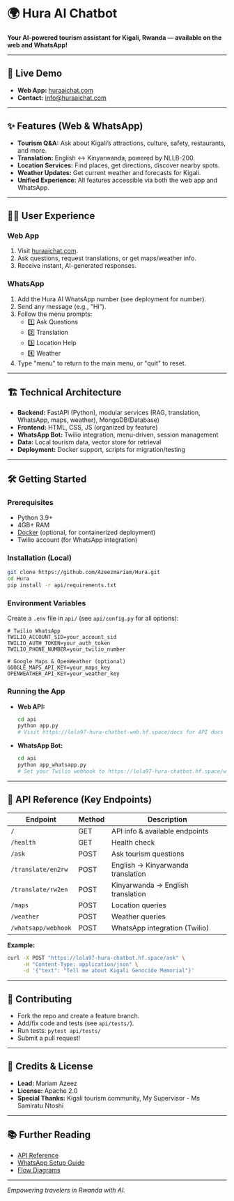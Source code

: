 # 🌍 Hura AI Chatbot

**Your AI-powered tourism assistant for Kigali, Rwanda — available on the web and WhatsApp!**

---

## 🚀 Live Demo

- **Web App:** [huraaichat.com](https://huraaichat.com)
- **Contact:** info@huraaichat.com

---

## ✨ Features (Web & WhatsApp)

- **Tourism Q&A:** Ask about Kigali’s attractions, culture, safety, restaurants, and more.
- **Translation:** English ↔ Kinyarwanda, powered by NLLB-200.
- **Location Services:** Find places, get directions, discover nearby spots.
- **Weather Updates:** Get current weather and forecasts for Kigali.
- **Unified Experience:** All features accessible via both the web app and WhatsApp.

---

## 🧑‍💻 User Experience

### Web App

1. Visit [huraaichat.com](https://huraaichat.com).
2. Ask questions, request translations, or get maps/weather info.
3. Receive instant, AI-generated responses.

### WhatsApp

1. Add the Hura AI WhatsApp number (see deployment for number).
2. Send any message (e.g., "Hi").
3. Follow the menu prompts:
   - 1️⃣ Ask Questions
   - 2️⃣ Translation
   - 3️⃣ Location Help
   - 4️⃣ Weather
4. Type "menu" to return to the main menu, or "quit" to reset.

---

## 🏗️ Technical Architecture

- **Backend:** FastAPI (Python), modular services (RAG, translation, WhatsApp, maps, weather), MongoDB(Database)
- **Frontend:** HTML, CSS, JS (organized by feature)
- **WhatsApp Bot:** Twilio integration, menu-driven, session management
- **Data:** Local tourism data, vector store for retrieval
- **Deployment:** Docker support, scripts for migration/testing

---

## 🛠️ Getting Started

### Prerequisites

- Python 3.9+
- 4GB+ RAM
- [Docker](https://www.docker.com/) (optional, for containerized deployment)
- Twilio account (for WhatsApp integration)

### Installation (Local)

```bash
git clone https://github.com/Azeezmariam/Hura.git
cd Hura
pip install -r api/requirements.txt
```

### Environment Variables

Create a `.env` file in `api/` (see `api/config.py` for all options):

```
# Twilio WhatsApp
TWILIO_ACCOUNT_SID=your_account_sid
TWILIO_AUTH_TOKEN=your_auth_token
TWILIO_PHONE_NUMBER=your_twilio_number

# Google Maps & OpenWeather (optional)
GOOGLE_MAPS_API_KEY=your_maps_key
OPENWEATHER_API_KEY=your_weather_key
```

### Running the App

- **Web API:**
  ```bash
  cd api
  python app.py
  # Visit https://lola97-hura-chatbot-web.hf.space/docs for API docs
  ```
- **WhatsApp Bot:**
  ```bash
  cd api
  python app_whatsapp.py
  # Set your Twilio webhook to https://lola97-hura-chatbot.hf.space/whatsapp/webhook
  ```

---

## 📡 API Reference (Key Endpoints)

| Endpoint            | Method | Description                       |
| ------------------- | ------ | --------------------------------- |
| `/`                 | GET    | API info & available endpoints    |
| `/health`           | GET    | Health check                      |
| `/ask`              | POST   | Ask tourism questions             |
| `/translate/en2rw`  | POST   | English → Kinyarwanda translation |
| `/translate/rw2en`  | POST   | Kinyarwanda → English translation |
| `/maps`             | POST   | Location queries                  |
| `/weather`          | POST   | Weather queries                   |
| `/whatsapp/webhook` | POST   | WhatsApp integration (Twilio)     |

**Example:**

```bash
curl -X POST "https://lola97-hura-chatbot.hf.space/ask" \
     -H "Content-Type: application/json" \
     -d '{"text": "Tell me about Kigali Genocide Memorial"}'
```

---

## 🤝 Contributing

- Fork the repo and create a feature branch.
- Add/fix code and tests (see `api/tests/`).
- Run tests: `pytest api/tests/`
- Submit a pull request!

---

## 📝 Credits & License

- **Lead:** Mariam Azeez
- **License:** Apache 2.0
- **Special Thanks:** Kigali tourism community, My Supervisor - Ms Samiratu Ntoshi

---

## 📚 Further Reading

- [API Reference](api/docs/API_REFERENCE.md)
- [WhatsApp Setup Guide](api/docs/WHATSAPP_SETUP_GUIDE.md)
- [Flow Diagrams](api/docs/WHATSAPP_FLOW_DIAGRAM.md)

---

_Empowering travelers in Rwanda with AI._
